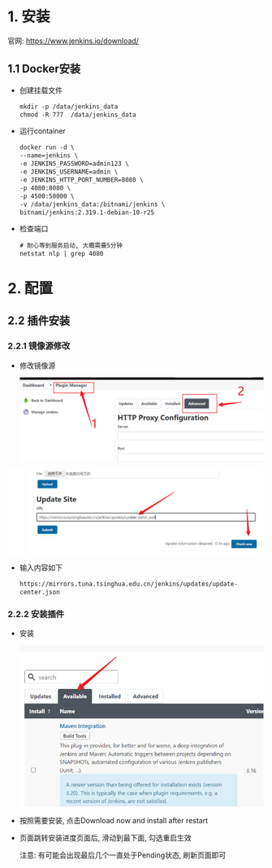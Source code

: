 # 1. 安装

官网: https://www.jenkins.io/download/

## 1.1 Docker安装

* 创建挂载文件

  ```shell
  mkdir -p /data/jenkins_data
  chmod -R 777  /data/jenkins_data
  ```

* 运行container

  ```shell
  docker run -d \
  --name=jenkins \
  -e JENKINS_PASSWORD=admin123 \
  -e JENKINS_USERNAME=admin \
  -e JENKINS_HTTP_PORT_NUMBER=8080 \
  -p 4080:8080 \
  -p 4500:50000 \
  -v /data/jenkins_data:/bitnami/jenkins \
  bitnami/jenkins:2.319.1-debian-10-r25
  ```

* 检查端口

  ```shell
  # 耐心等到服务启动, 大概需要5分钟
  netstat nlp | grep 4080
  ```

# 2. 配置

## 2.2 插件安装

### 2.2.1 镜像源修改

* 修改镜像源

  ![image-20221227090521097](.image/README/image-20221227090521097.png)

![image-20221227090616369](.image/README/image-20221227090616369.png)

* 输入内容如下

  ```shell
  https://mirrors.tuna.tsinghua.edu.cn/jenkins/updates/update-center.json
  ```

### 2.2.2 安装插件

* 安装

  ![image-20221227090950381](.image/README/image-20221227090950381.png)

* 按照需要安装, 点击Download now and install after restart

* 页面跳转安装进度页面后, 滑动到最下面, 勾选重启生效

  注意: 有可能会出现最后几个一直处于Pending状态, 刷新页面即可